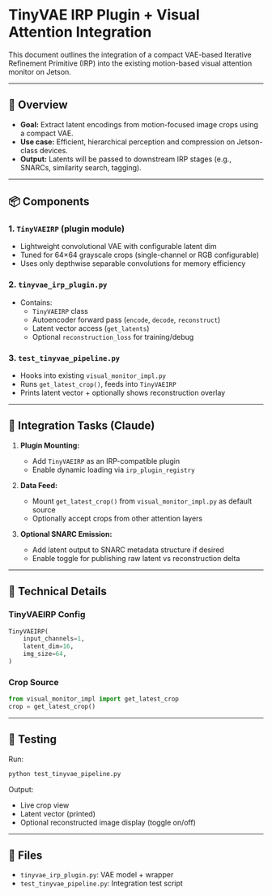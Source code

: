 
# TinyVAE IRP Plugin + Visual Attention Integration

This document outlines the integration of a compact VAE-based Iterative Refinement Primitive (IRP) into the existing motion-based visual attention monitor on Jetson.

---

## 🔧 Overview

- **Goal:** Extract latent encodings from motion-focused image crops using a compact VAE.
- **Use case:** Efficient, hierarchical perception and compression on Jetson-class devices.
- **Output:** Latents will be passed to downstream IRP stages (e.g., SNARCs, similarity search, tagging).

---

## 📦 Components

### 1. `TinyVAEIRP` (plugin module)
- Lightweight convolutional VAE with configurable latent dim
- Tuned for 64×64 grayscale crops (single-channel or RGB configurable)
- Uses only depthwise separable convolutions for memory efficiency

### 2. `tinyvae_irp_plugin.py`
- Contains:
  - `TinyVAEIRP` class
  - Autoencoder forward pass (`encode`, `decode`, `reconstruct`)
  - Latent vector access (`get_latents`)
  - Optional `reconstruction_loss` for training/debug

### 3. `test_tinyvae_pipeline.py`
- Hooks into existing `visual_monitor_impl.py`
- Runs `get_latest_crop()`, feeds into `TinyVAEIRP`
- Prints latent vector + optionally shows reconstruction overlay

---

## 🔄 Integration Tasks (Claude)

1. **Plugin Mounting:**
   - Add `TinyVAEIRP` as an IRP-compatible plugin
   - Enable dynamic loading via `irp_plugin_registry`

2. **Data Feed:**
   - Mount `get_latest_crop()` from `visual_monitor_impl.py` as default source
   - Optionally accept crops from other attention layers

3. **Optional SNARC Emission:**
   - Add latent output to SNARC metadata structure if desired
   - Enable toggle for publishing raw latent vs reconstruction delta

---

## 🔬 Technical Details

### TinyVAEIRP Config
```python
TinyVAEIRP(
    input_channels=1,
    latent_dim=16,
    img_size=64,
)
```

### Crop Source
```python
from visual_monitor_impl import get_latest_crop
crop = get_latest_crop()
```

---

## 🧪 Testing

Run:
```bash
python test_tinyvae_pipeline.py
```

Output:
- Live crop view
- Latent vector (printed)
- Optional reconstructed image display (toggle on/off)

---

## 📁 Files

- `tinyvae_irp_plugin.py`: VAE model + wrapper
- `test_tinyvae_pipeline.py`: Integration test script
